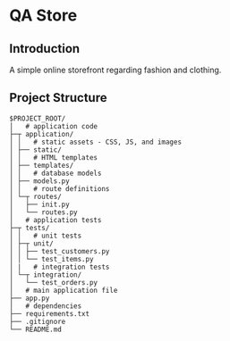 # QA Store 

## Introduction 

A simple online storefront regarding fashion and clothing.

## Project Structure

```
$PROJECT_ROOT/
│   # application code
├─┬ application/
│ │   # static assets - CSS, JS, and images
│ ├── static/
│ │   # HTML templates
│ ├── templates/
│ │   # database models
│ ├── models.py
│ │   # route definitions 
│ └─┬ routes/
│   ├── init.py
│   └── routes.py
│   # application tests
├─┬ tests/
│ │   # unit tests
│ ├─┬ unit/
│ │ ├── test_customers.py
│ │ └── test_items.py
│ |   # integration tests
│ └─┬ integration/
│   └── test_orders.py
│   # main application file
├── app.py
│   # dependencies 
├── requirements.txt
├── .gitignore
└── README.md
```